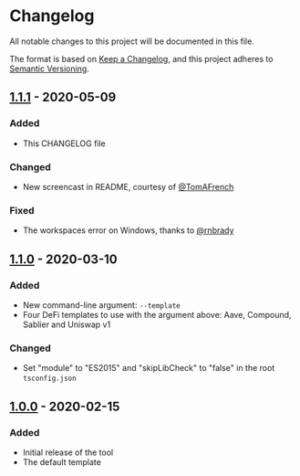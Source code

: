 # Changelog

All notable changes to this project will be documented in this file.

The format is based on [Keep a Changelog](https://keepachangelog.com/en/1.0.0/),
and this project adheres to [Semantic Versioning](https://semver.org/spec/v2.0.0.html).

## [1.1.1] - 2020-05-09

### Added

- This CHANGELOG file

### Changed

- New screencast in README, courtesy of [@TomAFrench](https://github.com/TomAFrench)

### Fixed

- The workspaces error on Windows, thanks to [@rnbrady](https://github.com/rnbrady)

## [1.1.0] - 2020-03-10

### Added

- New command-line argument: `--template`
- Four DeFi templates to use with the argument above: Aave, Compound, Sablier and Uniswap v1

### Changed

- Set "module" to "ES2015" and "skipLibCheck" to "false" in the root `tsconfig.json`

## [1.0.0] - 2020-02-15

### Added

- Initial release of the tool
- The default template

[1.1.1]: https://github.com/olivierlacan/keep-a-changelog/compare/v1.1.1...v1.1.0
[1.1.0]: https://github.com/olivierlacan/keep-a-changelog/compare/v1.1.0...v1.0.0
[1.0.0]: https://github.com/olivierlacan/keep-a-changelog/releases/tag/v1.0.01
